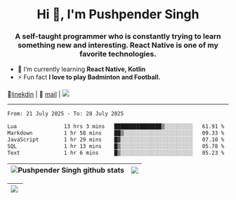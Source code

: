 <h1 align="center">Hi 👋, I'm Pushpender Singh</h1>
<h3 align="center">A self-taught programmer who is constantly trying to learn something new and interesting. React Native is one of my favorite technologies.</h3>

- 🌱 I’m currently learning **React Native, Kotlin**
- ⚡ Fun fact **I love to play Badminton and Football.**

👔[linekdin](https://www.linkedin.com/in/pushpender-singh-240061202/) | 📧 [mail](mailto:pushpendersingh694@gmail.com) | 
<a href="https://github.com/pushpender-singh-ap/pushpender-singh-ap">
    <img src="https://komarev.com/ghpvc/?username=pushpender-singh-ap&style=for-the-badge">
</a>


---

<!--START_SECTION:waka-->

```txt
From: 21 July 2025 - To: 28 July 2025

Lua               13 hrs 3 mins   ███████████████▒░░░░░░░░░   61.91 %
Markdown          1 hr 58 mins    ██▒░░░░░░░░░░░░░░░░░░░░░░   09.33 %
JavaScript        1 hr 29 mins    █▓░░░░░░░░░░░░░░░░░░░░░░░   07.10 %
SQL               1 hr 13 mins    █▒░░░░░░░░░░░░░░░░░░░░░░░   05.78 %
Text              1 hr 6 mins     █▒░░░░░░░░░░░░░░░░░░░░░░░   05.23 %
```

<!--END_SECTION:waka-->


| <a><img align="center" src="https://github-readme-stats-iota-ecru-15.vercel.app/api?username=pushpender-singh-ap&show_icons=true&include_all_commits=true&theme=buefy&hide_border=true" alt="Pushpender Singh github stats" /></a> | <a><img align="center" src="https://github-readme-stats-iota-ecru-15.vercel.app/api/top-langs/?username=pushpender-singh-ap&layout=compact&theme=buefy&hide_border=true" /></a> |
| ------------- | ------------- |

| <a> <img align="left" src="https://github-readme-streak-stats.herokuapp.com/?user=pushpender-singh-ap" /></br> </a> |
| ------------- |
